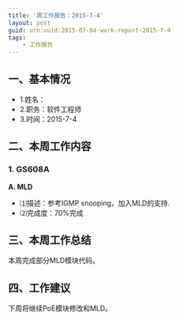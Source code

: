 ```yaml
---
title: '周工作报告：2015-7-4'
layout: post
guid: urn:uuid:2015-07-04-work-report-2015-7-4
tags:
    - 工作报告
---
```


## 一、基本情况

 - 1.姓名：
 - 2.职务：软件工程师
 - 3.时间：2015-7-4

## 二、本周工作内容

### 1. GS608A

**A. MLD**

 - ⑴描述：参考IGMP snooping，加入MLD的支持.
 - ⑵完成度：70%完成

## 三、本周工作总结

本周完成部分MLD模块代码。

## 四、工作建议

下周将继续PoE模块修改和MLD。